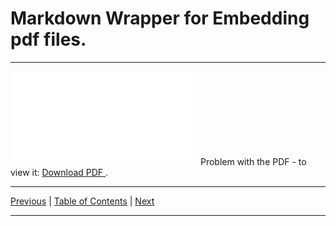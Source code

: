 # Markdown Wrapper for Embedding pdf files.

<hr>

<object data="./topic_06.pdf" type="application/pdf" width="700px" height="700px">
  <embed src="./topic_06.pdf">
      Problem with the PDF - to view it:
      <a href="./topic_06.pdf">
          Download PDF
      </a>.
  </embed>
</object>

<hr>

[Previous](../../topic_05/pdf/embed_05.md)
| [Table of Contents](../../toc/pdf/embed_toc.md)
| [Next](../../topic_07/pdf/embed_07.md)

<hr>
